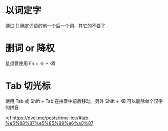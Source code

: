 # 以词定字
通过 [] 确定词语的前一个后一个词，其它的不要了

# 删词 or 降权
鼠须管使用 Fn + ⇧ + ⌫

# Tab 切光标
使用 Tab 或 Shift + Tab 在拼音中前后移动。另外 Shift + ⌫ 可以删除单个汉字的拼音

ref https://dvel.me/posts/rime-ice/#tab-%e5%88%87%e5%85%89%e6%a0%87

